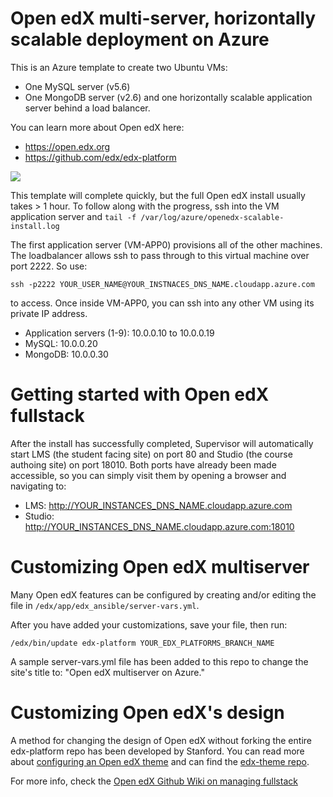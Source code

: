 # Open edX multi-server, horizontally scalable deployment on Azure

This is an Azure template to create two Ubuntu VMs: 
- One MySQL server (v5.6)
- One MongoDB server (v2.6)
and one horizontally scalable application server behind a load balancer.

You can learn more about Open edX here:
- https://open.edx.org
- https://github.com/edx/edx-platform

<a href="https://portal.azure.com/#create/Microsoft.Template/uri/https%3A%2F%2Fraw.githubusercontent.com%2Ftkeemon%2Fopenedx-azure-scalable%2Fmaster%2Fazuredeploy.json" target="_blank">
    <img src="http://azuredeploy.net/deploybutton.png"/>
</a>

This template will complete quickly, but the full Open edX install usually takes > 1 hour. To follow along with the progress, ssh into the VM application server and `tail -f /var/log/azure/openedx-scalable-install.log`

The first application server (VM-APP0) provisions all of the other machines. The loadbalancer allows ssh to pass through to this virtual machine over port 2222. So use:
```
ssh -p2222 YOUR_USER_NAME@YOUR_INSTNACES_DNS_NAME.cloudapp.azure.com
```
to access. Once inside VM-APP0, you can ssh into any other VM using its private IP address.
- Application servers (1-9): 10.0.0.10 to 10.0.0.19
- MySQL: 10.0.0.20
- MongoDB: 10.0.0.30

# Getting started with Open edX fullstack
After the install has successfully completed, Supervisor will automatically start LMS (the student facing site) on port 80 and Studio (the course authoing site) on port 18010. Both ports have already been made accessible, so you can simply visit them by opening a browser and navigating to:
 - LMS: http://YOUR_INSTANCES_DNS_NAME.cloudapp.azure.com 
 - Studio: http://YOUR_INSTANCES_DNS_NAME.cloudapp.azure.com:18010

# Customizing Open edX multiserver
Many Open edX features can be configured by creating and/or editing the file in `/edx/app/edx_ansible/server-vars.yml`. 

After you have added your customizations, save your file, then run:
```
/edx/bin/update edx-platform YOUR_EDX_PLATFORMS_BRANCH_NAME
```

A sample server-vars.yml file has been added to this repo to change the site's title to: "Open edX multiserver on Azure."

# Customizing Open edX's design
A method for changing the design of Open edX without forking the entire edx-platform repo has been developed by Stanford. You can read more about [configuring an Open edX theme](https://github.com/edx/edx-platform/wiki/Stanford-Theming) and can find the [edx-theme repo](https://github.com/Stanford-Online/edx-theme). 

For more info, check the [Open edX Github Wiki on managing fullstack](https://github.com/edx/configuration/wiki/edX-Managing-the-Full-Stack)